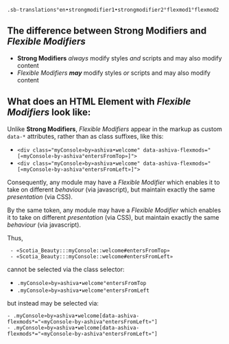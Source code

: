 
```
.sb-translations°en•strongmodifier1•strongmodifier2°flexmod1°flexmod2
```

## The difference between **Strong Modifiers** and *Flexible Modifiers*

 - **Strong Modifiers** *always* modify styles *and* scripts and may also modify content
 - *Flexible Modifiers* ***may*** modify styles *or* scripts and may also modify content
 
## What does an HTML Element with *Flexible Modifiers* look like:

Unlike **Strong Modifiers**, *Flexible Modifiers* appear in the markup as custom `data-*` attributes, rather than as class suffixes, like this:

 - `<div class="myConsole»by»ashiva•welcome" data-ashiva-flexmods="[«myConsole›by›ashiva°entersFromTop»]">`
 - `<div class="myConsole»by»ashiva•welcome" data-ashiva-flexmods="[«myConsole›by›ashiva°entersFromLeft»]">`
 
Consequently, any module may have a *Flexible Modifier* which enables it to take on different *behaviour* (via javascript), but maintain exactly the same *presentation* (via CSS).

By the same token, any module may have a *Flexible Modifier* which enables it to take on different *presentation* (via CSS), but maintain exactly the same *behaviour* (via javascript).

Thus,

```
 - «Scotia_Beauty:::myConsole::welcome#entersFromTop»
 - «Scotia_Beauty:::myConsole::welcome#entersFromLeft»
```

cannot be selected via the class selector:

 - `.myConsole»by»ashiva•welcome°entersFromTop`
 - `.myConsole»by»ashiva•welcome°entersFromLeft`
 
but instead may be selected via:

```
- .myConsole»by»ashiva•welcome[data-ashiva-flexmods*="«myConsole›by›ashiva°entersFromLeft»"]
- .myConsole»by»ashiva•welcome[data-ashiva-flexmods*="«myConsole›by›ashiva°entersFromLeft»"]
```
